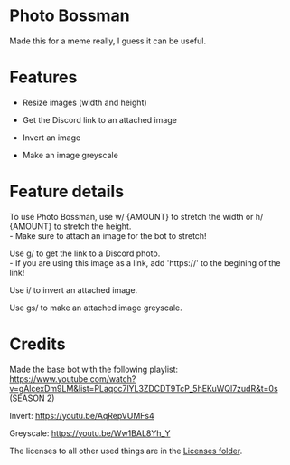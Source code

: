 # Photo Bossman

Made this for a meme really, I guess it can be useful.

# Features

- Resize images (width and height)

- Get the Discord link to an attached image

- Invert an image

- Make an image greyscale

# Feature details

To use Photo Bossman, use w/ {AMOUNT} to stretch the width or h/ {AMOUNT} to stretch the height.\
    - Make sure to attach an image for the bot to stretch!
    
Use g/ to get the link to a Discord photo.\
    - If you are using this image as a link, add 'https://' to the begining of the link!

Use i/ to invert an attached image.

Use gs/ to make an attached image greyscale.

# Credits

Made the base bot with the following playlist: https://www.youtube.com/watch?v=gAlcexDm9LM&list=PLaqoc7lYL3ZDCDT9TcP_5hEKuWQl7zudR&t=0s (SEASON 2)

Invert: https://youtu.be/AqRepVUMFs4

Greyscale: https://youtu.be/Ww1BAL8Yh_Y

The licenses to all other used things are in the [Licenses folder](https://github.com/TheSingleOneYT/PhotoBossman/tree/main/LICENSES).
